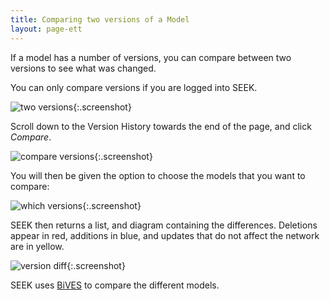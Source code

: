 ```yaml
---
title: Comparing two versions of a Model 
layout: page-ett
---
```



If a model has a number of versions, you can compare between two versions to see what was changed.

You can only compare versions if you are logged into SEEK.
 
![two versions](/images/user-guide/two_versions-zoomed.png){:.screenshot}

Scroll down to the Version History towards the end of the page, and click _Compare_.

![compare versions](/images/user-guide/compare_versions.png){:.screenshot}

You will then be given the option to choose the models that you want to compare:
 
![which versions](/images/user-guide/which_versions_to_compare.png){:.screenshot} 

SEEK then returns a list, and diagram containing the differences. 
Deletions appear in red, additions in blue, and updates that do not affect the network are in yellow.
 
![version diff](/images/user-guide/version_diff.png){:.screenshot} 

SEEK uses [BiVES](https://sems.uni-rostock.de/projects/bives/) to compare the different models. 